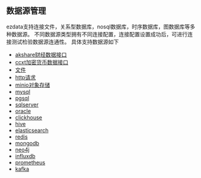 数据源管理
----

ezdata支持连接文件，关系型数据库，nosql数据库，时序数据库，图数据库等多种数据源。
不同数据源类型拥有不同连接配置，连接配置设置成功后，可进行连接测试检验数据源连通性。
具体支持数据源如下
- [akshare财经数据接口](/docs/guide/datamanage/datasource/akshare.html)
- [ccxt加密货币数据接口](/docs/guide/datamanage/datasource/ccxt.html)
- [文件](/docs/guide/datamanage/datasource/file.html)
- [http请求](/docs/guide/datamanage/datasource/http.html)
- [minio对象存储](/docs/guide/datamanage/datasource/minio.html)
- [mysql](/docs/guide/datamanage/datasource/mysql.html)
- [pgsql](/docs/guide/datamanage/datasource/pgsql.html)
- [sqlserver](/docs/guide/datamanage/datasource/sqlserver.html)
- [oracle](/docs/guide/datamanage/datasource/oracle.html)
- [clickhouse](/docs/guide/datamanage/datasource/clickhouse.html)
- [hive](/docs/guide/datamanage/datasource/hive.html)
- [elasticsearch](/docs/guide/datamanage/datasource/elasticsearch.html)
- [redis](/docs/guide/datamanage/datasource/redis.html)
- [mongodb](/docs/guide/datamanage/datasource/mongodb.html)
- [neo4j](/docs/guide/datamanage/datasource/neo4j.html)
- [influxdb](/docs/guide/datamanage/datasource/influxdb.html)
- [prometheus](/docs/guide/datamanage/datasource/prometheus.html)
- [kafka](/docs/guide/datamanage/datasource/kafka.html)

